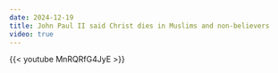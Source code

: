 ```yaml
---
date: 2024-12-19
title: John Paul II said Christ dies in Muslims and non-believers
video: true
---
```



{{< youtube MnRQRfG4JyE >}}
